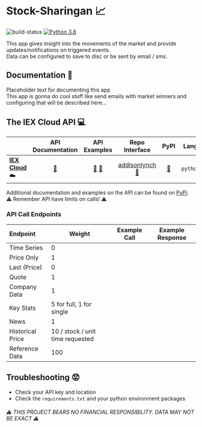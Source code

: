 # Stock-Sharingan :chart_with_upwards_trend:

![build-status](https://travis-ci.com/XDwightsBeetsX/stock-sharingan.svg?branch=master)
[![Python 3.8](https://img.shields.io/badge/python-3.8-blue.svg)](https://www.python.org/downloads/release/python-380/)

This app gives insight into the movements of the market and provide updates/notifications on triggered events.  
Data can be configured to save to disc or be sent by email / sms.  

## Documentation :book:
Placeholder text for documenting this app  
This app is gonna do cool stuff like send emails with market winners
and configuring that will be described here...

## The IEX Cloud API :computer:
||API Documentation|API Examples|Repo Interface|PyPI|Lang|Free|
|:--|:-:|:-:|:-:|:-:|:-:|:-:|
|[**IEX Cloud**](https://iexcloud.io/):cloud:|[:book:](https://iexcloud.io/docs/api)|[:pencil:](https://github.com/addisonlynch/iexfinance#common-usage-examples) [:pencil:](https://github.com/addisonlynch/iex-examples)|[addisonlynch](https://github.com/addisonlynch/iexfinance) [:book:](https://addisonlynch.github.io/iexfinance/stable/stocks.html#)|[:book:](https://pypi.org/project/iexfinance/)|`python`|:white_check_mark:|

Additional documentation and examples on the API can be found on [PyPi](https://pypi.org/project/iexfinance/).  
:warning: Remember API have limits on calls! :warning:  

### API Call Endpoints
|Endpoint|Weight|Example Call|Example Response|
|:--|---|:-:|:-:|
|Time Series|0| | |
|Price Only|1| | |
|Last (Price)|0| | |
|Quote|1| | |
|Company Data|1| | |
|Key Stats|5 for full, 1 for single| | |
|News|1| | |
|Historical Price|10 / stock / unit time requested| | |
|Reference Data|100| | |

## Troubleshooting :worried:
- Check your API key and location
- Check the `requirements.txt` and your python environment packages

###### :warning: THIS PROJECT BEARS NO FINANCIAL RESPONSIBILITY. DATA MAY NOT BE EXACT :warning:

